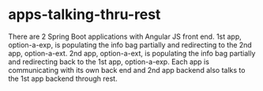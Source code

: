 # apps-talking-thru-rest
There are 2 Spring Boot applications with Angular JS front end.
1st app, option-a-exp, is populating the info bag partially and redirecting to the 2nd app, option-a-ext.
2nd app, option-a-ext, is populating the info bag partially and redirecting back to the 1st app, option-a-exp.
Each app is communicating with its own back end and 2nd app backend also talks to the 1st app backend through rest.